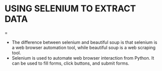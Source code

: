 # USING SELENIUM TO EXTRACT DATA
=
- The difference between selenium and beautiful soup is that selenium is a web browser automation tool, while beautiful soup is a web scraping tool.
- Selenium is used to automate web browser interaction from Python. It can be used to fill forms, click buttons, and submit forms.